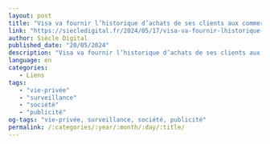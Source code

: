 ```yaml
---
layout: post
title: "Visa va fournir l’historique d’achats de ses clients aux commerçants pour faciliter la publicité ciblée"
link: "https://siecledigital.fr/2024/05/17/visa-va-fournir-lhistorique-dachats-de-ses-clients-aux-commercants-pour-faciliter-la-publicite-ciblee/"
author: Siècle Digital
published_date: "20/05/2024"
description: "Visa va fournir l’historique d’achats de ses clients aux commerçants pour faciliter la publicité ciblée"
language: en
categories:
   - Liens
tags:
   - "vie-privée"
   - "surveillance"
   - "société"
   - "publicité"
og-tags: "vie-privée, surveillance, société, publicité"
permalink: /:categories/:year/:month/:day/:title/
---
```

